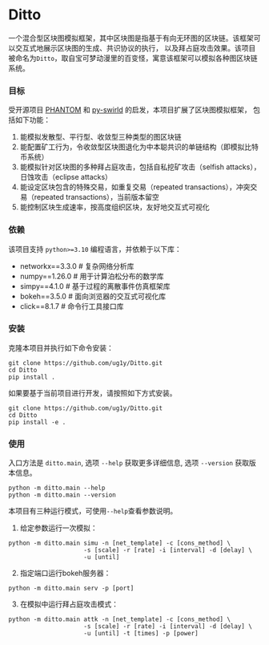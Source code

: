 # Ditto

一个混合型区块图模拟框架，其中区块图是指基于有向无环图的区块链。该框架可以交互式地展示区块图的生成、共识协议的执行， 
以及拜占庭攻击效果。该项目被命名为`Ditto`，取自宝可梦动漫里的百变怪，寓意该框架可以模拟各种图区块链系统。


### 目标

受开源项目 [PHANTOM](https://github.com/AvivYaish/PHANTOM.git) 和 
[py-swirld](https://github.com/Lapin0t/py-swirld.git) 的启发，本项目扩展了区块图模拟框架，
包括如下功能：
1. 能模拟发散型、平行型、收敛型三种类型的图区块链
2. 能配置矿工行为，令收敛型区块图退化为中本聪共识的单链结构（即模拟比特币系统）
3. 能模拟针对区块图的多种拜占庭攻击，包括自私挖矿攻击（selfish attacks），日蚀攻击（eclipse attacks）
4. 能设定区块包含的特殊交易，如重复交易（repeated transactions），冲突交易（repeated transactions），当前版本留空
5. 能控制区块生成速率，按高度组织区块，友好地交互式可视化


### 依赖

该项目支持 `python>=3.10` 编程语言，并依赖于以下库：
- networkx==3.3.0  # 复杂网络分析库
- numpy==1.26.0  # 用于计算泊松分布的数学库
- simpy==4.1.0  # 基于过程的离散事件仿真框架库
- bokeh==3.5.0  # 面向浏览器的交互式可视化库
- click==8.1.7  # 命令行工具接口库


### 安装

克隆本项目并执行如下命令安装：
```shell
git clone https://github.com/ug1y/Ditto.git
cd Ditto
pip install .
```

如果要基于当前项目进行开发，请按照如下方式安装。
```shell
git clone https://github.com/ug1y/Ditto.git
cd Ditto
pip install -e .
```


### 使用


入口方法是 `ditto.main`, 选项 `--help` 获取更多详细信息, 选项 `--version` 获取版本信息。
```shell
python -m ditto.main --help
python -m ditto.main --version
```

本项目有三种运行模式，可使用`--help`查看参数说明。

1. 给定参数运行一次模拟：
```shell
python -m ditto.main simu -n [net_template] -c [cons_method] \
                     -s [scale] -r [rate] -i [interval] -d [delay] \
                     -u [until] 
```

2. 指定端口运行bokeh服务器：
```shell
python -m ditto.main serv -p [port]
```

3. 在模拟中运行拜占庭攻击模式：
```shell
python -m ditto.main attk -n [net_template] -c [cons_method] \
                     -s [scale] -r [rate] -i [interval] -d [delay] \
                     -u [until] -t [times] -p [power]
```